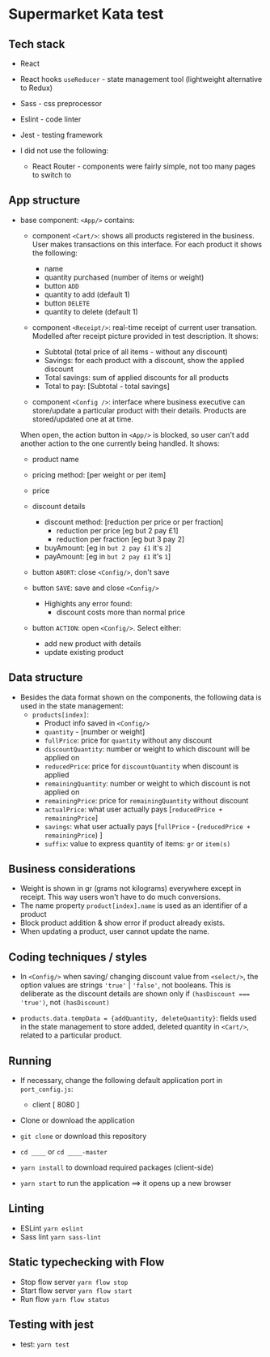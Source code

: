 # Supermarket Kata test

## Tech stack

- React
- React hooks `useReducer` - state management tool (lightweight alternative to Redux)
- Sass - css preprocessor
- Eslint - code linter
- Jest - testing framework

- I did not use the following:
  - React Router - components were fairly simple, not too many pages to switch to

## App structure
- base component: `<App/>` contains:
  - component `<Cart/>`: shows all products registered in the business. 
  User makes transactions on this interface. For each product it shows the following:
    - name
    - quantity purchased (number of items or weight)
    - button `ADD`
    - quantity to add (default 1)
    - button `DELETE`
    - quantity to delete (default 1)

  - component `<Receipt/>`: real-time receipt of current user transation.
    Modelled after receipt picture provided in test description.
    It shows:
    - Subtotal (total price of all items - without any discount)
    - Savings: for each product with a discount, show the applied discount
    - Total savings: sum of applied discounts for all products
    - Total to pay: [Subtotal - total savings]

  - component `<Config />`: interface where business executive can store/update a particular product with their details. Products are stored/updated one at at time.

  When open, the action button in `<App/>` is blocked, so user can't add another action to the one currently being handled.
  It shows:
    - product name
    - pricing method: [per weight or per item]
    - price
    - discount details
      - discount method: [reduction per price or per fraction]
        - reduction per price [eg but 2 pay £1]
        - reduction per fraction [eg but 3 pay 2]
      - buyAmount: [eg in `but 2 pay £1` it's `2`]
      - payAmount: [eg in `but 2 pay £1` it's `1`]
    - button `ABORT`: close `<Config/>`, don't save
    - button `SAVE`: save and close `<Config/>`
      - Highights any error found:
        - discount costs more than normal price
    
   
  - button `ACTION`: open `<Config/>`. Select either:
    - add new product with details
    - update existing product
   

## Data structure
- Besides the data format shown on the components, the following data is used in the state management:
  - `products[index]`:
      - Product info saved in `<Config/>` 
      - `quantity` - [number or weight]
      - `fullPrice`: price for `quantity` without any discount
      - `discountQuantity`: number or weight to which discount will be applied on
      - `reducedPrice`: price for `discountQuantity` when discount is applied
      - `remainingQuantity`: number or weight to which discount is not applied on
      - `remainingPrice`: price for `remainingQuantity` without discount
      - `actualPrice`: what user actually pays [`reducedPrice + remainingPrice`] 
      - `savings`: what user actually pays [`fullPrice` - (`reducedPrice + remainingPrice`) ]
      - `suffix`: value to express quantity of items: `gr` or `item(s)`
 
## Business considerations
- Weight is shown in gr (grams not kilograms) everywhere except in receipt. This way users won't have to do much conversions.
- The name property `product[index].name` is used as an identifier of a product
- Block product addition & show error if product already exists.
- When updating a product, user cannot update the name.

## Coding techniques / styles
- In `<Config/>` when saving/ changing discount value from `<select/>`, the option values are  strings `'true'` | `'false'`, not booleans. This is deliberate as the discount details are shown only if `(hasDiscount === 'true')`, not `(hasDiscount)`

- `products.data.tempData = {addQuantity, deleteQuantity}`: fields used in the state management to store added, deleted quantity in `<Cart/>`, related to a particular product.

## Running

- If necessary, change the following default application port in `port_config.js`:
  - client [ 8080 ]

- Clone or download the application
- ```git clone``` or download this repository
- ```cd ____``` or ```cd ____-master```
- ```yarn install``` to download required packages (client-side)
- ```yarn start``` to run the application ==> it opens up a new browser


## Linting

- ESLint `yarn eslint`
- Sass lint `yarn sass-lint`


## Static typechecking with Flow

- Stop flow server `yarn flow stop`
- Start flow server `yarn flow start`
- Run flow `yarn flow status`


## Testing with jest

- test: `yarn test`
